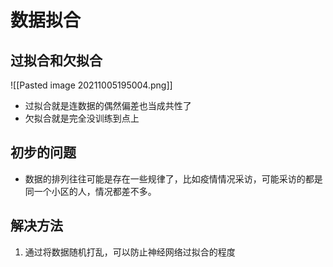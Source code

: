 # 数据拟合

## 过拟合和欠拟合
![[Pasted image 20211005195004.png]]
- 过拟合就是连数据的偶然偏差也当成共性了
- 欠拟合就是完全没训练到点上

## 初步的问题
- 数据的排列往往可能是存在一些规律了，比如疫情情况采访，可能采访的都是同一个小区的人，情况都差不多。

## 解决方法
1. 通过将数据随机打乱，可以防止神经网络过拟合的程度